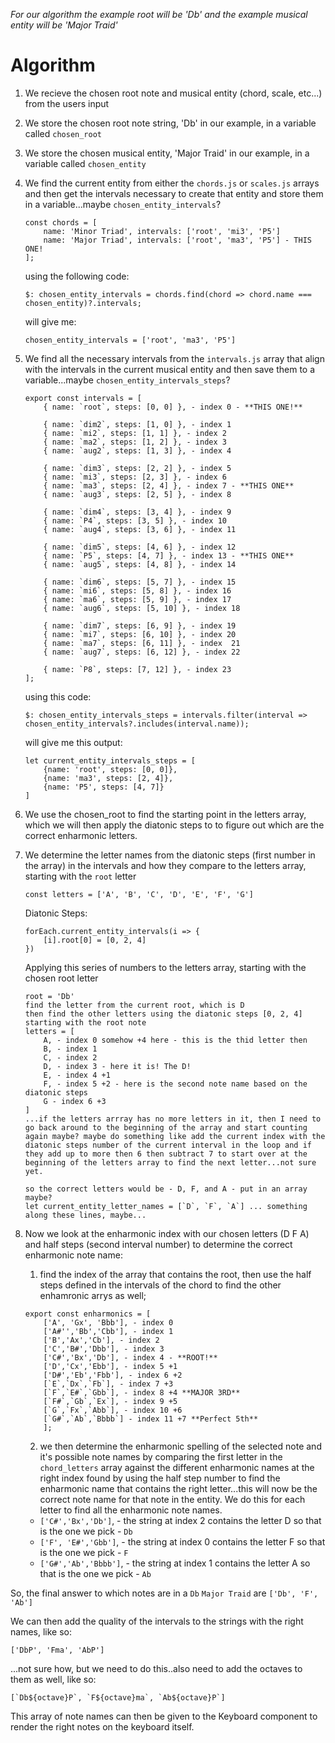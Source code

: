 *For our algorithm the example root will be 'Db' and the example musical entity will be 'Major Traid'*

# Algorithm

1. We recieve the chosen root note and musical entity (chord, scale, etc...) from the users input
2. We store the chosen root note string, 'Db' in our example, in a variable called `chosen_root`
3. We store the chosen musical entity, 'Major Traid' in our example, in a variable called `chosen_entity`	
4. We find the current entity from either the `chords.js` or `scales.js` arrays and then get the intervals necessary to create that entity and store them in a variable...maybe `chosen_entity_intervals`?
	```
	const chords = [
		name: 'Minor Triad', intervals: ['root', 'mi3', 'P5']
		name: 'Major Triad', intervals: ['root', 'ma3', 'P5'] - THIS ONE!
	];
	```
	using the following code:
	```
	$: chosen_entity_intervals = chords.find(chord => chord.name === chosen_entity)?.intervals;
	```
	will give me:
	```
	chosen_entity_intervals = ['root', 'ma3', 'P5']
	```
5. We find all the necessary intervals from the `intervals.js` array that align with the intervals in the current musical entity and then save them to a variable...maybe `chosen_entity_intervals_steps`?

	```
	export const intervals = [
		{ name: `root`, steps: [0, 0] }, - index 0 - **THIS ONE!**

		{ name: `dim2`, steps: [1, 0] }, - index 1
		{ name: `mi2`, steps: [1, 1] }, - index 2
		{ name: `ma2`, steps: [1, 2] }, - index 3
		{ name: `aug2`, steps: [1, 3] }, - index 4

		{ name: `dim3`, steps: [2, 2] }, - index 5
		{ name: `mi3`, steps: [2, 3] }, - index 6
		{ name: `ma3`, steps: [2, 4] }, - index 7 - **THIS ONE**
		{ name: `aug3`, steps: [2, 5] }, - index 8

		{ name: `dim4`, steps: [3, 4] }, - index 9
		{ name: `P4`, steps: [3, 5] }, - index 10
		{ name: `aug4`, steps: [3, 6] }, - index 11

		{ name: `dim5`, steps: [4, 6] }, - index 12
		{ name: `P5`, steps: [4, 7] }, - index 13 - **THIS ONE**
		{ name: `aug5`, steps: [4, 8] }, - index 14

		{ name: `dim6`, steps: [5, 7] }, - index 15
		{ name: `mi6`, steps: [5, 8] }, - index 16
		{ name: `ma6`, steps: [5, 9] }, - index 17
		{ name: `aug6`, steps: [5, 10] }, - index 18

		{ name: `dim7`, steps: [6, 9] }, - index 19
		{ name: `mi7`, steps: [6, 10] }, - index 20
		{ name: `ma7`, steps: [6, 11] }, - index  21
		{ name: `aug7`, steps: [6, 12] }, - index 22

		{ name: `P8`, steps: [7, 12] }, - index 23
	];
	```
	using this code:
	```
	$: chosen_entity_intervals_steps = intervals.filter(interval => chosen_entity_intervals?.includes(interval.name));
	```
	will give me this output:
	```
	let current_entity_intervals_steps = [
		{name: 'root', steps: [0, 0]},
		{name: 'ma3', steps: [2, 4]},
		{name: 'P5', steps: [4, 7]}
	]
	```
	
6. We use the chosen_root to find the starting point in the letters array, which we will then apply the diatonic steps to to figure out which are the correct enharmonic letters.
6. We determine the letter names from the diatonic steps (first number in the array) in the intervals and how they compare to the letters array, starting with the `root` letter
	```
	const letters = ['A', 'B', 'C', 'D', 'E', 'F', 'G']
	```
	Diatonic Steps:
	```
	forEach.current_entity_intervals(i => {
		[i].root[0] = [0, 2, 4]
	})
	```
	Applying this series of numbers to the letters array, starting with the chosen root letter
	```
	root = 'Db'
	find the letter from the current root, which is D
	then find the other letters using the diatonic steps [0, 2, 4] starting with the root note
	letters = [
		A, - index 0 somehow +4 here - this is the thid letter then
		B, - index 1
		C, - index 2
		D, - index 3 - here it is! The D!
		E, - index 4 +1
		F, - index 5 +2 - here is the second note name based on the diatonic steps
		G - index 6 +3
	]
	...if the letters arrray has no more letters in it, then I need to go back around to the beginning of the array and start counting again maybe? maybe do something like add the current index with the diatonic steps number of the current interval in the loop and if they add up to more then 6 then subtract 7 to start over at the beginning of the letters array to find the next letter...not sure yet.
	
	so the correct letters would be - D, F, and A - put in an array maybe?
	let current_entity_letter_names = [`D`, `F`, `A`] ... something along these lines, maybe...
	```
7. Now we look at the enharmonic index with our chosen letters (D F A) and half steps (second interval number) to determine the correct enharmonic note name:
	1. find the index of the array that contains the root, then use the half steps defined in the intervals of the chord to find the other enhamronic arrys as well;
	
	```
	export const enharmonics = [
		['A', 'Gx', 'Bbb'], - index 0
		['A#'','Bb','Cbb'], - index 1
		['B','Ax','Cb'], - index 2
		['C','B#','Dbb'], - index 3
		['C#','Bx','Db'], - index 4 - **ROOT!**
		['D','Cx','Ebb'], - index 5 +1
		['D#','Eb','Fbb'], - index 6 +2
		[`E`,`Dx`,`Fb`], - index 7 +3
		[`F`,`E#`,`Gbb`], - index 8 +4 **MAJOR 3RD**
		[`F#`,`Gb`,`Ex`], - index 9 +5
		[`G`,`Fx`,`Abb`], - index 10 +6
		[`G#`,`Ab`,`Bbbb`] - index 11 +7 **Perfect 5th**
		];
	```
	2. we then determine the enharmonic spelling of the selected note and it's possible note names by comparing the first letter in the `chord_letters` array against the different enharmonic names at the right index found by using the half step number to find the enharmonic name that contains the right letter...this will now be the correct note name for that note in the entity. We do this for each letter to find all the enharmonic note names.
	
	- `['C#','Bx','Db']`, - the string at index 2 contains the letter D so that is the one we pick - `Db`
	- `['F', 'E#','Gbb']`, - the string at index 0 contains the letter F so that is the one we pick - `F`
	- `['G#','Ab','Bbbb']`, - the string at index 1 contains the letter A so that is the one we pick - `Ab`

So, the final answer to which notes are in a `Db` `Major Traid` are `['Db', 'F', 'Ab']`

We can then add the quality of the intervals to the strings with the right names, like so:

```
['DbP', 'Fma', 'AbP']
```
...not sure how, but we need to do this..also need to add the octaves to them as well, like so:

```
[`Db${octave}P`, `F${octave}ma`, `Ab${octave}P`]
```

This array of note names can then be given to the Keyboard component to render the right notes on the keyboard itself.